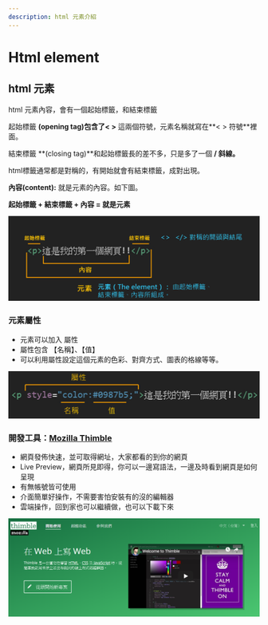 ```yaml
---
description: html 元素介紹
---
```


# Html element

## html 元素

html 元素內容，會有一個起始標籤，和結束標籤

起始標籤 **\(opening tag\)**包含了**&lt;   &gt;**   這兩個符號，元素名稱就寫在**&lt;  &gt; 符號**裡面。

結束標籤 **\(closing tag\)**和起始標籤長的差不多，只是多了一個 **/ 斜線。**

html標籤通常都是對稱的，有開始就會有結束標籤，成對出現。

 **內容\(content\):** 就是元素的內容。如下圖。

**起始標籤 + 結束標籤 + 內容 = 就是元素**

![](../.gitbook/assets/image%20%2816%29.png)

### 元素屬性

* 元素可以加入 屬性
* 屬性包含 【名稱】、【值】
* 可以利用屬性設定這個元素的色彩、對齊方式、圖表的格線等等。

![](../.gitbook/assets/image%20%2820%29.png)

### 開發工具：[Mozilla Thimble](https://thimble.mozilla.org/) <a id="env"></a>

* 網頁發佈快速，並可取得網址，大家都看的到你的網頁
* Live Preview，網頁所見即得，你可以一邊寫語法，一邊及時看到網頁是如何呈現
* 有無帳號皆可使用
* 介面簡單好操作，不需要害怕安裝有的沒的編輯器
* 雲端操作，回到家也可以繼續做，也可以下載下來

![](../.gitbook/assets/image%20%2824%29.png)

